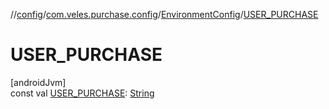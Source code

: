 //[config](../../../index.md)/[com.veles.purchase.config](../index.md)/[EnvironmentConfig](index.md)/[USER_PURCHASE](-u-s-e-r_-p-u-r-c-h-a-s-e.md)

# USER_PURCHASE

[androidJvm]\
const val [USER_PURCHASE](-u-s-e-r_-p-u-r-c-h-a-s-e.md): [String](https://kotlinlang.org/api/latest/jvm/stdlib/kotlin/-string/index.html)
